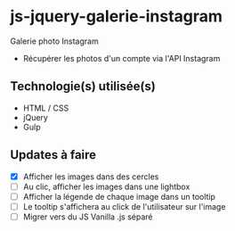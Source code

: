 # js-jquery-galerie-instagram 
Galerie photo Instagram
- Récupérer les photos d'un compte via l'API Instagram

## Technologie(s) utilisée(s)
- HTML / CSS
- jQuery
- Gulp

## Updates à faire 
- [x] Afficher les images dans des cercles
- [ ] Au clic, afficher les images dans une lightbox
- [ ] Afficher la légende de chaque image dans un tooltip 
- [ ] Le tooltip s'affichera au click de l'utilisateur sur l'image 
- [ ] Migrer vers du JS Vanilla .js séparé 
